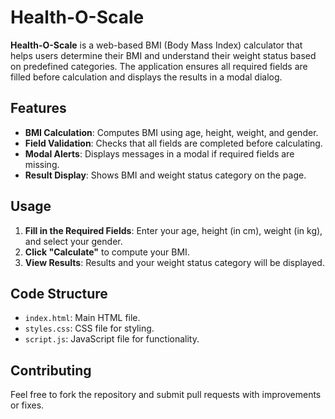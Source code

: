 
<!DOCTYPE html>
<html lang="en"> 
<head>
    <meta charset="UTF-8">
    <meta name="viewport" content="width=device-width, initial-scale=1.0">
   
</head>
<body>
    <div class="container">
        <h1>Health-O-Scale</h1>
        <p><strong>Health-O-Scale</strong> is a web-based BMI (Body Mass Index) calculator that helps users determine their BMI and understand their weight status based on predefined categories. The application ensures all required fields are filled before calculation and displays the results in a modal dialog.</p>
        
   <h2>Features</h2>
        <ul>
            <li><strong>BMI Calculation</strong>: Computes BMI using age, height, weight, and gender.</li>
            <li><strong>Field Validation</strong>: Checks that all fields are completed before calculating.</li>
            <li><strong>Modal Alerts</strong>: Displays messages in a modal if required fields are missing.</li>
            <li><strong>Result Display</strong>: Shows BMI and weight status category on the page.</li>
        </ul>
        
  
   <h2>Usage</h2>
        <ol>
            <li><strong>Fill in the Required Fields</strong>: Enter your age, height (in cm), weight (in kg), and select your gender.</li>
            <li><strong>Click "Calculate"</strong> to compute your BMI.</li>
            <li><strong>View Results</strong>: Results and your weight status category will be displayed.</li>
        </ol>
        
  <h2>Code Structure</h2>
       <ul>
            <li><code>index.html</code>: Main HTML file.</li>
            <li><code>styles.css</code>: CSS file for styling.</li>
            <li><code>script.js</code>: JavaScript file for functionality.</li>
        </ul>
        
   <h2>Contributing</h2>
        <p>Feel free to fork the repository and submit pull requests with improvements or fixes.</p>
        
</body>
</html>
